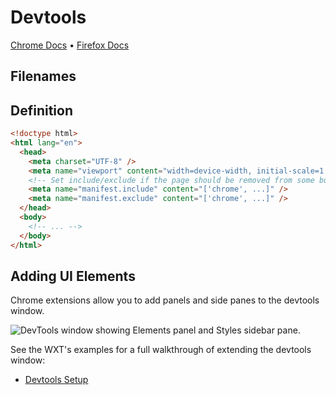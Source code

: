 # Devtools

[Chrome Docs](https://developer.chrome.com/docs/extensions/mv3/devtools/) &bull; [Firefox Docs](https://developer.mozilla.org/en-US/docs/Mozilla/Add-ons/WebExtensions/manifest.json/devtools_page)

## Filenames

<EntrypointPatterns
  :patterns="[
    ['devtools.html', 'devtools.html'],
    ['devtools/index.html', 'devtools.html'],
  ]"
/>

## Definition

```html
<!doctype html>
<html lang="en">
  <head>
    <meta charset="UTF-8" />
    <meta name="viewport" content="width=device-width, initial-scale=1.0" />
    <!-- Set include/exclude if the page should be removed from some builds -->
    <meta name="manifest.include" content="['chrome', ...]" />
    <meta name="manifest.exclude" content="['chrome', ...]" />
  </head>
  <body>
    <!-- ... -->
  </body>
</html>
```

## Adding UI Elements

Chrome extensions allow you to add panels and side panes to the devtools window.

![DevTools window showing Elements panel and Styles sidebar pane.](https://developer.chrome.com/static/docs/extensions/how-to/devtools/extend-devtools/image/devtools-window-showing-e-9051f7f0347cd_1920.png)

See the WXT's examples for a full walkthrough of extending the devtools window:

- [Devtools Setup](https://github.com/wxt-dev/wxt-examples/tree/main/examples/vanilla-devtools#readme)
